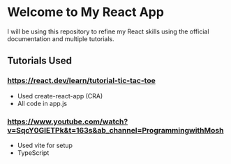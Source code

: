 # Welcome to My React App

I will be using this repository to refine my React skills using the official documentation and multiple tutorials. 

## Tutorials Used

### https://react.dev/learn/tutorial-tic-tac-toe
  * Used create-react-app (CRA)
  * All code in app.js

### https://www.youtube.com/watch?v=SqcY0GlETPk&t=163s&ab_channel=ProgrammingwithMosh
  * Used vite for setup
  * TypeScript